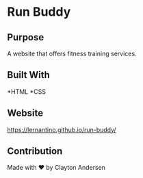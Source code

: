 # Run Buddy
## Purpose
A website that offers fitness training services.
## Built With
*HTML
*CSS
## Website
https://lernantino.github.io/run-buddy/
## Contribution
Made with ❤️ by Clayton Andersen

